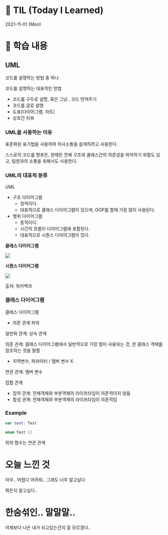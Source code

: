 # 📌 TIL (Today I Learned)

2021-11-01 (Mon)

# 📖 학습 내용

## UML

코드를 설명하는 방법 중 하나

코드를 설명하는 대표적인 방법

- 코드를 구두로 설명, 혹은 그냥.. 코드 떤져주기
- 코드를 글로 설명
- 도표(다이어그램, 차트)
- 상호간 리뷰

### UML을 사용하는 이유

표준화된 표기법을 사용하여 의사소통을 쉽게하려고 사용한다.

스스로의 코드를 향후든, 현재든 전체 구조와 클래스간의 의존성을 파악하기 위함도 있고, 팀원과의 소통을 위해서도 사용한다.

### UML의 대표적 분류

UML

- 구조 다이어그램
	- 정적이다.
	- 대표적으로 클래스 다이어그램이 있으며, OOP를 할때 가장 많이 사용된다.
- 행위 다이어그램
	- 동적이다.
	- 시간의 흐름이 다이어그램에 포함된다.
	- 대표적으로 시퀀스 다이어그램이 있다.
	

**클래스 다이어그램**

![](https://images.velog.io/images/yim2627/post/b309d4db-9cf8-46bb-8677-d4f9c2bc8d28/image.png)


**시퀀스 다이어그램**

![](https://upload.wikimedia.org/wikipedia/commons/thumb/9/9b/CheckEmail.svg/440px-CheckEmail.svg.png)

출처: 위키백과


### 클래스 다이어그램

클래스 다이어그램

- 의존 관계 파악

일반화 관계: 상속 관계

의존 관계: 클래스 다이어그램에서 일반적으로 가장 많이 사용되는 것, 한 클래스 객체를 참조하는 것을 말함

- 지역변수, 파라미터 / 멤버 변수 X

연관 관계: 멤버 변수

집합 관계

- 집약 관계: 전채객체와 부분객체의 라이프타임이 의존적이지 않음
- 합성 관계: 전채객체와 부분객체의 라이프타임이 의존적임

### Example

```swift
var test: Test

enum Test {}
```
위의 함수는 연관 관계

# 오늘 느낀 것

아우.. 어렵다 어려워.. 그래도 너무 알고싶다

뭐든지 알고싶다..

# 한숨섞인.. 말말말..

어제보다 나은 내가 되고있는건지 잘 모르겠다..